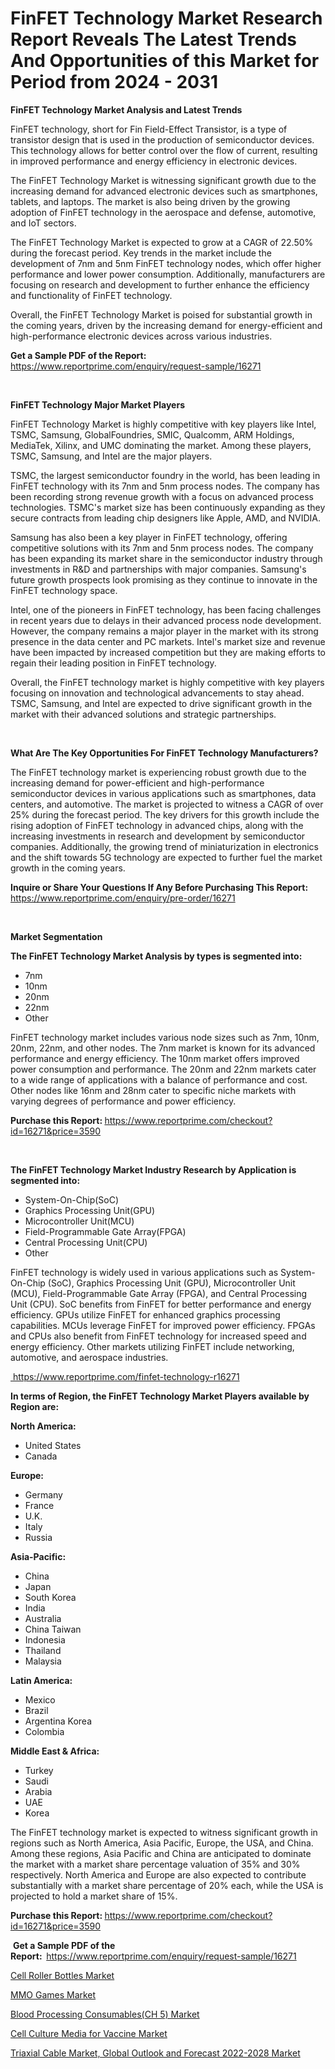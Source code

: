 <p><h1>FinFET Technology Market Research Report Reveals The Latest Trends And Opportunities of this Market for Period from 2024 - 2031</h1></p><p><strong>FinFET Technology Market Analysis and Latest Trends</strong></p>
<p><p>FinFET technology, short for Fin Field-Effect Transistor, is a type of transistor design that is used in the production of semiconductor devices. This technology allows for better control over the flow of current, resulting in improved performance and energy efficiency in electronic devices.</p><p>The FinFET Technology Market is witnessing significant growth due to the increasing demand for advanced electronic devices such as smartphones, tablets, and laptops. The market is also being driven by the growing adoption of FinFET technology in the aerospace and defense, automotive, and IoT sectors.</p><p>The FinFET Technology Market is expected to grow at a CAGR of 22.50% during the forecast period. Key trends in the market include the development of 7nm and 5nm FinFET technology nodes, which offer higher performance and lower power consumption. Additionally, manufacturers are focusing on research and development to further enhance the efficiency and functionality of FinFET technology.</p><p>Overall, the FinFET Technology Market is poised for substantial growth in the coming years, driven by the increasing demand for energy-efficient and high-performance electronic devices across various industries.</p></p>
<p><strong>Get a Sample PDF of the Report:&nbsp;</strong> <a href="https://www.reportprime.com/enquiry/request-sample/16271">https://www.reportprime.com/enquiry/request-sample/16271</a></p>
<p>&nbsp;</p>
<p><strong>FinFET Technology Major Market Players</strong></p>
<p><p>FinFET Technology Market is highly competitive with key players like Intel, TSMC, Samsung, GlobalFoundries, SMIC, Qualcomm, ARM Holdings, MediaTek, Xilinx, and UMC dominating the market. Among these players, TSMC, Samsung, and Intel are the major players.</p><p>TSMC, the largest semiconductor foundry in the world, has been leading in FinFET technology with its 7nm and 5nm process nodes. The company has been recording strong revenue growth with a focus on advanced process technologies. TSMC's market size has been continuously expanding as they secure contracts from leading chip designers like Apple, AMD, and NVIDIA.</p><p>Samsung has also been a key player in FinFET technology, offering competitive solutions with its 7nm and 5nm process nodes. The company has been expanding its market share in the semiconductor industry through investments in R&D and partnerships with major companies. Samsung's future growth prospects look promising as they continue to innovate in the FinFET technology space.</p><p>Intel, one of the pioneers in FinFET technology, has been facing challenges in recent years due to delays in their advanced process node development. However, the company remains a major player in the market with its strong presence in the data center and PC markets. Intel's market size and revenue have been impacted by increased competition but they are making efforts to regain their leading position in FinFET technology.</p><p>Overall, the FinFET technology market is highly competitive with key players focusing on innovation and technological advancements to stay ahead. TSMC, Samsung, and Intel are expected to drive significant growth in the market with their advanced solutions and strategic partnerships.</p></p>
<p>&nbsp;</p>
<p><strong>What Are The Key Opportunities For FinFET Technology Manufacturers?</strong></p>
<p><p>The FinFET technology market is experiencing robust growth due to the increasing demand for power-efficient and high-performance semiconductor devices in various applications such as smartphones, data centers, and automotive. The market is projected to witness a CAGR of over 25% during the forecast period. The key drivers for this growth include the rising adoption of FinFET technology in advanced chips, along with the increasing investments in research and development by semiconductor companies. Additionally, the growing trend of miniaturization in electronics and the shift towards 5G technology are expected to further fuel the market growth in the coming years.</p></p>
<p><strong>Inquire or Share Your Questions If Any Before Purchasing This Report:</strong> <a href="https://www.reportprime.com/enquiry/pre-order/16271">https://www.reportprime.com/enquiry/pre-order/16271</a></p>
<p>&nbsp;</p>
<p><strong>Market Segmentation</strong></p>
<p><strong>The FinFET Technology Market Analysis by types is segmented into:</strong></p>
<p><ul><li>7nm</li><li>10nm</li><li>20nm</li><li>22nm</li><li>Other</li></ul></p>
<p><p>FinFET technology market includes various node sizes such as 7nm, 10nm, 20nm, 22nm, and other nodes. The 7nm market is known for its advanced performance and energy efficiency. The 10nm market offers improved power consumption and performance. The 20nm and 22nm markets cater to a wide range of applications with a balance of performance and cost. Other nodes like 16nm and 28nm cater to specific niche markets with varying degrees of performance and power efficiency.</p></p>
<p><strong>Purchase this Report:&nbsp;</strong><a href="https://www.reportprime.com/checkout?id=16271&price=3590">https://www.reportprime.com/checkout?id=16271&price=3590</a></p>
<p>&nbsp;</p>
<p><strong>The FinFET Technology Market Industry Research by Application is segmented into:</strong></p>
<p><ul><li>System-On-Chip(SoC)</li><li>Graphics Processing Unit(GPU)</li><li>Microcontroller Unit(MCU)</li><li>Field-Programmable Gate Array(FPGA)</li><li>Central Processing Unit(CPU)</li><li>Other</li></ul></p>
<p><p>FinFET technology is widely used in various applications such as System-On-Chip (SoC), Graphics Processing Unit (GPU), Microcontroller Unit (MCU), Field-Programmable Gate Array (FPGA), and Central Processing Unit (CPU). SoC benefits from FinFET for better performance and energy efficiency. GPUs utilize FinFET for enhanced graphics processing capabilities. MCUs leverage FinFET for improved power efficiency. FPGAs and CPUs also benefit from FinFET technology for increased speed and energy efficiency. Other markets utilizing FinFET include networking, automotive, and aerospace industries.</p></p>
<p><a href="https://www.reportprime.com/finfet-technology-r16271">&nbsp;https://www.reportprime.com/finfet-technology-r16271</a></p>
<p><strong>In terms of Region, the FinFET Technology Market Players available by Region are:</strong></p>
<p>
    <p> <strong> North America: </strong>
        <ul>
            <li>United States</li>
            <li>Canada</li>
        </ul>
        </p> 
    <p> <strong> Europe: </strong>
        <ul>
            <li>Germany</li>
            <li>France</li>
            <li>U.K.</li>
            <li>Italy</li>
            <li>Russia</li>
        </ul>
        </p> 
    <p> <strong> Asia-Pacific: </strong>
        <ul>
            <li>China</li>
            <li>Japan</li>
            <li>South Korea</li>
            <li>India</li>
            <li>Australia</li>
            <li>China Taiwan</li>
            <li>Indonesia</li>
            <li>Thailand</li>
            <li>Malaysia</li>
        </ul>
        </p> 
    <p> <strong> Latin America: </strong>
        <ul>
            <li>Mexico</li>
            <li>Brazil</li>
            <li>Argentina Korea</li>
            <li>Colombia</li>
        </ul>
        </p> 
    <p> <strong> Middle East & Africa: </strong>
        <ul>
            <li>Turkey</li>
            <li>Saudi</li>
            <li>Arabia</li>
            <li>UAE</li>
            <li>Korea</li>
        </ul>
    </p>
    </p>
<p><p>The FinFET technology market is expected to witness significant growth in regions such as North America, Asia Pacific, Europe, the USA, and China. Among these regions, Asia Pacific and China are anticipated to dominate the market with a market share percentage valuation of 35% and 30% respectively. North America and Europe are also expected to contribute substantially with a market share percentage of 20% each, while the USA is projected to hold a market share of 15%.</p></p>
<p><strong>Purchase this Report: </strong><a href="https://www.reportprime.com/checkout?id=16271&price=3590">https://www.reportprime.com/checkout?id=16271&price=3590</a></p>
<p>&nbsp;<strong>Get a Sample PDF of the Report:&nbsp;&nbsp;</strong><a href="https://www.reportprime.com/enquiry/request-sample/16271">https://www.reportprime.com/enquiry/request-sample/16271</a></p>
<p><strong></strong></p>
<p><p><a href="https://medium.com/@joseph.baker466547/global-cell-roller-bottles-market-size-is-expected-to-experience-a-cagr-of-12-2-94856f47def9">Cell Roller Bottles Market</a></p><p><a href="https://github.com/zzflqewx24/Market-Research-Report-List-1/blob/main/mmo-games-market.md">MMO Games Market</a></p><p><a href="https://medium.com/@joseph.baker466547/blood-processing-consumables-ch-5-market-outlook-and-forecast-from-2024-to-2031-82af275621c6">Blood Processing Consumables(CH 5) Market</a></p><p><a href="https://medium.com/@joseph.baker466547/global-cell-culture-media-for-vaccine-market-share-and-growth-opportunities-and-market-size-growing-1aab7b893f43">Cell Culture Media for Vaccine Market</a></p><p><a href="https://issuu.com/reportprime-2/docs/triaxial-cable-market-global-outloo_3298107e9bd50c">Triaxial Cable Market, Global Outlook and Forecast 2022-2028 Market</a></p></p>